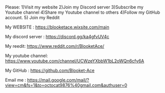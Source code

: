 Please: 
1)Visit my website
2)Join my Discord server
3)Subscribe my Youtube channel
4)Share my Youtube channel to others
4)Follow my GitHub account.
5) Join my Reddit

My WEBSITE : https://blooketace.wixsite.com/main

My discord server : https://discord.gg/ka4gfvUV4c

My reedit: https://www.reddit.com/r/BlooketAce/

My youtube channel: https://www.youtube.com/channel/UCWzeYXbbW1bL2oWQn6cfy6A

My GitHub : https://github.com/Blooket-Ace

Email me : https://mail.google.com/mail/?view=cm&fs=1&to=octocat9876%40gmail.com&authuser=0

